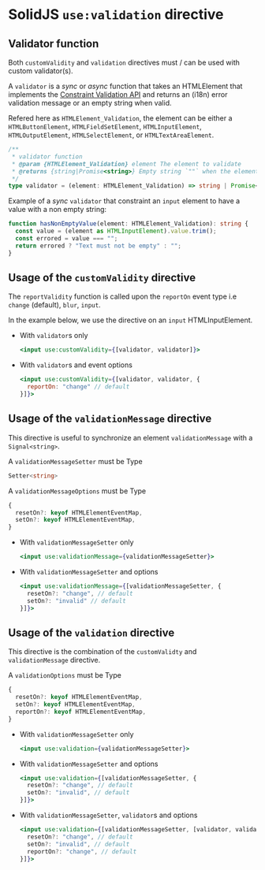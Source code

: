 # SolidJS `use:validation` directive

## Validator function

Both `customValidity` and `validation` directives must / can be used with custom validator(s).

A `validator` is a _sync_ or _async_ function that takes an HTMLElement that implements the [Constraint Validation API](https://developer.mozilla.org/en-US/docs/Learn/Forms/Form_validation#the_constraint_validation_api) and returns an (i18n) error validation message or an empty string when valid.

Refered here as `HTMLElement_Validation`, the element can be either a `HTMLButtonElement`, `HTMLFieldSetElement`, `HTMLInputElement`, `HTMLOutputElement`, `HTMLSelectElement`, or `HTMLTextAreaElement`.

```ts
/**
 * validator function
 * @param {HTMLElement_Validation} element The element to validate
 * @returns {string|Promise<string>} Empty string `""` when the element is valid, the i18n custom error `validationMessage` otherwise.
 */
type validator = (element: HTMLElement_Validation) => string | Promise<string>;
```

Example of a _sync_ `validator` that constraint an `input` element to have a value with a non empty string:

```ts
function hasNonEmptyValue(element: HTMLElement_Validation): string {
  const value = (element as HTMLInputElement).value.trim();
  const errored = value === "";
  return errored ? "Text must not be empty" : "";
}
```

## Usage of the `customValidity` directive

The `reportValidity` function is called upon the `reportOn` event type i.e `change` (default), `blur`, `input`.

In the example below, we use the directive on an `input` HTMLInputElement.

- With `validator`s only

  ```jsx
  <input use:customValidity={[validator, validator]}>
  ```
- With `validator`s and event options

  ```jsx
  <input use:customValidity={[validator, validator, {
    reportOn: "change" // default
  }]}>
  ```

## Usage of the `validationMessage` directive

This directive is useful to synchronize an element `validationMessage` with a `Signal<string>`.

A `validationMessageSetter` must be Type

  ```ts
  Setter<string>
  ```

A `validationMessageOptions` must be Type

  ```ts
  {
    resetOn?: keyof HTMLElementEventMap,
    setOn?: keyof HTMLElementEventMap,
  }
  ```

- With `validationMessageSetter` only

  ```jsx
  <input use:validationMessage={validationMessageSetter}>
  ```

- With `validationMessageSetter` and options
  ```jsx
  <input use:validationMessage={[validationMessageSetter, {
    resetOn?: "change", // default
    setOn?: "invalid" // default
  }]}>
  ```

## Usage of the `validation` directive

This directive is the combination of the `customValidty` and `validationMessage` directive.

A `validationOptions` must be Type

```ts
{
  resetOn?: keyof HTMLElementEventMap,
  setOn?: keyof HTMLElementEventMap,
  reportOn?: keyof HTMLElementEventMap,
}
```

- With `validationMessageSetter` only

  ```jsx
  <input use:validation={validationMessageSetter}>
  ```

- With `validationMessageSetter` and options
  ```jsx
  <input use:validation={[validationMessageSetter, {
    resetOn?: "change", // default
    setOn?: "invalid", // default
  }]}>
  ```

- With `validationMessageSetter`, `validator`s and options

  ```jsx
  <input use:validation={[validationMessageSetter, [validator, validator], {
    resetOn?: "change", // default
    setOn?: "invalid", // default
    reportOn?: "change", // default
  }]}>
  ```
